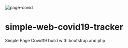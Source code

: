 ![page-covid](https://user-images.githubusercontent.com/41492762/129161899-270a4dc5-ffd1-4d6b-83e7-3d1ad94e7cf8.png)
# simple-web-covid19-tracker
Simple Page Covid19 build with bootstrap and php
